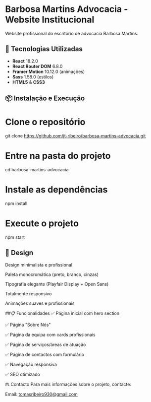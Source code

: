 # Barbosa Martins Advocacia - Website Institucional

Website profissional do escritório de advocacia Barbosa Martins.

## 🚀 Tecnologias Utilizadas

- **React** 18.2.0
- **React Router DOM** 6.8.0
- **Framer Motion** 10.12.0 (animações)
- **Sass** 1.58.0 (estilos)
- **HTML5** & **CSS3**

## 📦 Instalação e Execução


# Clone o repositório
git clone https://github.com/jt-ribeiro/barbosa-martins-advocacia.git

# Entre na pasta do projeto
cd barbosa-martins-advocacia

# Instale as dependências
npm install

# Execute o projeto
npm start

## 🎨 Design
Design minimalista e profissional

Paleta monocromática (preto, branco, cinzas)

Tipografia elegante (Playfair Display + Open Sans)

Totalmente responsivo

Animações suaves e profissionais

##📋 Funcionalidades
✅ Página inicial com hero section

✅ Página "Sobre Nós"

✅ Página da equipa com cards profissionais

✅ Página de serviços/áreas de atuação

✅ Página de contactos com formulário

✅ Navegação responsiva

✅ SEO otimizado

#📞 Contacto
Para mais informações sobre o projeto, contacte:

Email: tomasribeiro930@gmail.com



